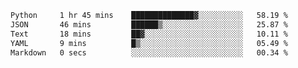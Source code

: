 <!--START_SECTION:waka-->

```txt
Python     1 hr 45 mins    ██████████████▓░░░░░░░░░░   58.19 %
JSON       46 mins         ██████▒░░░░░░░░░░░░░░░░░░   25.87 %
Text       18 mins         ██▓░░░░░░░░░░░░░░░░░░░░░░   10.11 %
YAML       9 mins          █▒░░░░░░░░░░░░░░░░░░░░░░░   05.49 %
Markdown   0 secs          ░░░░░░░░░░░░░░░░░░░░░░░░░   00.34 %
```

<!--END_SECTION:waka-->
